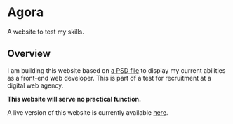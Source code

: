 # Agora
A website to test my skills.

## Overview
I am building this website based on [a PSD file](outline.psd) to display my current abilities as a front-end web developer. This is part of a test for recruitment at a digital web agency.

<strong>This website will serve no practical function.</strong>

A live version of this website is currently available [here](http://foxyjacob.com/projects/agora).
